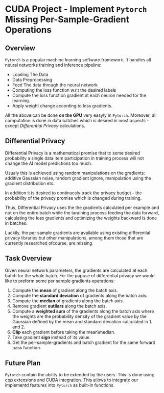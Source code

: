 # CUDA Project - Implement `Pytorch` Missing Per-Sample-Gradient Operations


## Overview
`Pytorch` is a popular machine learning software framework. It handles all neural networks training and inference pipeline: 
 - Loading The Data
 - Data Preprocessing
 - Feed The data through the neural network
 - Computing the loss function w.r.t the desired labels
 - Compute the loss function gradient at each neuron needed for the learning.
 - Apply weight change according to loss gradients.

All the above can be done **on the GPU** very easyly in `Pytorch`. Moreover, all computation is done in data batches which is desired in most aspects - except *Differential Privacy* calculations.

## Differential Privacy
Differential Privacy is a mathematical promise that to some desired probability  a single data item participation in training process will not change the AI model predictions too much.

Usualy this is achieved using random manipulations on the gradients: additive Gaussian noise, random gradient ignore, manipulation using the gradient distribution etc.

In addition it is desired to continuosly track the privacy budget - the probability of the privacy promise which is changed during training.

Thus, Differential Privacy uses the the gradients calculated per example and not on the entire batch while the taraining process feeding the data forward, calculating the loss gradients and optimizing the weights backward is done in batches. 

Luckily, the per sample gradients are available using existing differential privacy libraries but other manipulations, among them those that are currently researched ofcourse,  are missing.

## Task Overview
Given  neural network parameters, the gradients are calculated at each batch for the whole batch. For  the pupuse of differential privacy we would like to preform some per sample gradients operations:
1. Compute the **mean** of gradient along the batch axis.
2. Compute the **standard deviation** of gradients along the batch axis.
3. Compute the **median** of gradients along the batch axis.
4. Remove gradient **outliars**  along the batch axis.
5. Compute a **weighted sum** of the gradients along the batch axis where the weights are the probability density of the gradient value by the Gaussian defined by the mean and standard deviation calculated in 1. and 2. 
6. **Clip** each gradient before taking the mean\median. 
7. Take gradient **sign** instead of its value. 
8. Get the per-sample-gradients and batch gradient for the same forward pass function.

## Future Plan
`Pytorch` contain the ability to be extended by the users. This is done using cpp extensions and CUDA integration. This allows to integrate  our implementd features into `Pytorch` as  built-in functions. 